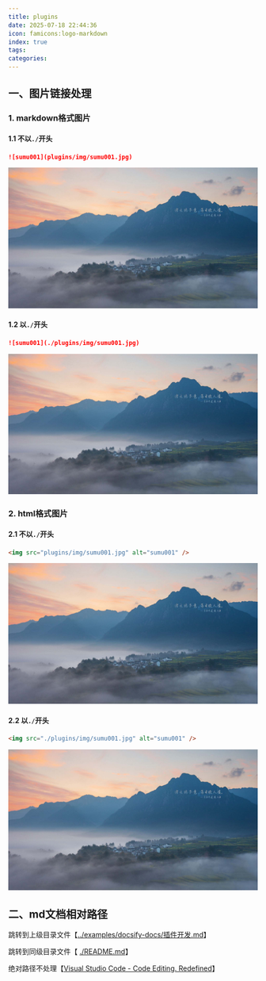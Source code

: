 ```yaml
---
title: plugins
date: 2025-07-18 22:44:36
icon: famicons:logo-markdown
index: true
tags:
categories:
---
```


<!-- more -->

## 一、图片链接处理

### 1. markdown格式图片

#### 1.1 不以`./`开头

```markdown
![sumu001](plugins/img/sumu001.jpg)
```

![sumu001](plugins/img/sumu001.jpg)

#### 1.2 以`./`开头

```markdown
![sumu001](./plugins/img/sumu001.jpg)
```

![sumu001](./plugins/img/sumu001.jpg)

### 2. html格式图片

#### 2.1 不以`./`开头

```markdown
<img src="plugins/img/sumu001.jpg" alt="sumu001" />
```

<img src="plugins/img/sumu001.jpg" alt="sumu001" />

#### 2.2 以`./`开头

```markdown
<img src="./plugins/img/sumu001.jpg" alt="sumu001" />
```

<img src="./plugins/img/sumu001.jpg" alt="sumu001" />

## 二、md文档相对路径

跳转到上级目录文件【[../examples/docsify-docs/插件开发.md](../examples/docsify-docs/插件开发.md)】

跳转到同级目录文件【 [./README.md](./README.md)】

绝对路径不处理【[Visual Studio Code - Code Editing. Redefined](https://code.visualstudio.com/)】

